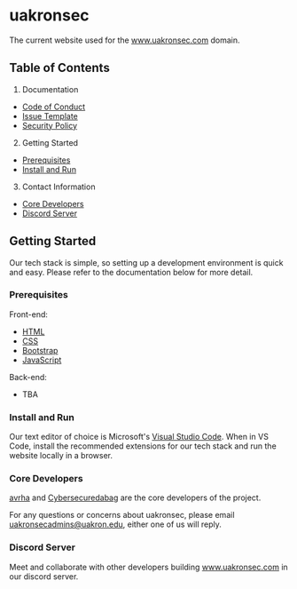 # uakronsec

The current website used for the www.uakronsec.com domain.  

## Table of Contents
1. Documentation 
- [Code of Conduct](https://github.com/avrha/uakronsec/blob/main/docs/CODE_OF_CONDUCT.md)
- [Issue Template](https://github.com/avrha/uakronsec/blob/main/docs/ISSUE_TEMPLATE/bug_report.md)
- [Security Policy](https://github.com/avrha/uakronsec/blob/main/docs/SECURITY.md)
2. Getting Started
- [Prerequisites](#Prerequisites)
- [Install and Run](#Install-and-Run)
3. Contact Information
- [Core Developers](#Core-Developers)
- [Discord Server](#Discord-Server)

## Getting Started
Our tech stack is simple, so setting up a development environment is quick and easy. Please refer to the documentation below for more detail.

### Prerequisites 
Front-end:
- [HTML](https://developer.mozilla.org/en-US/docs/Web/HTML)
- [CSS](https://developer.mozilla.org/en-US/docs/Web/CSS)
- [Bootstrap](https://getbootstrap.com/)
- [JavaScript](https://developer.mozilla.org/en-US/docs/Web/JavaScript)

Back-end:
- TBA

### Install and Run
Our text editor of choice is Microsoft's [Visual Studio Code](https://code.visualstudio.com/). When in VS Code, install the recommended extensions for our tech stack and run the website locally in a browser.

### Core Developers
[avrha](https://github.com/avrha) and [Cybersecuredabag](https://github.com/Cybersecuredabag) are the core developers of the project.

For any questions or concerns about uakronsec, please email uakronsecadmins@uakron.edu, either one of us will reply.

### Discord Server
Meet and collaborate with other developers building www.uakronsec.com in our discord server.

